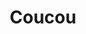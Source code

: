 ---
title: "Coucou"
address: ""
postalCode: "75000"
city: "Paris"
label: ""
when: 2019-09-20T08:57:49+02:00
description: ""
photos:
draft: true
important: false
association: ""
---